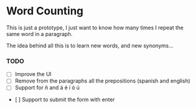 # Word Counting

This is just a prototype, I just want to know how many times I repeat the same word in a paragraph.

The idea behind all this is to learn new words, and new synonyms...


### TODO
- [ ] Improve the UI
- [ ] Remove from the paragraphs all the prepositions (spanish and english)
- [ ] Support for ñ and á é í ó ú
- [ ] Support to submit the form with enter
